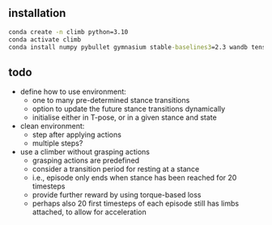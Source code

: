 ## installation

```cmd
conda create -n climb python=3.10
conda activate climb
conda install numpy pybullet gymnasium stable-baselines3=2.3 wandb tensorboard tqdm rich -c conda-forge
```


## todo

- define how to use environment:
  - one to many pre-determined stance transitions
  - option to update the future stance transitions dynamically
  - initialise either in T-pose, or in a given stance and state
- clean environment:
  - step after applying actions
  - multiple steps?
- use a climber without grasping actions
  - grasping actions are predefined
  - consider a transition period for resting at a stance
  - i.e., episode only ends when stance has been reached for 20 timesteps
  - provide further reward by using torque-based loss
  - perhaps also 20 first timesteps of each episode still has limbs attached, to allow for acceleration
